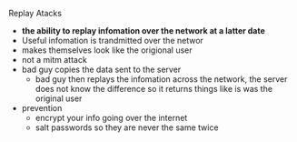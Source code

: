 Replay Atacks

* **the ability to replay infomation over the network at a latter date**
* Useful infomation is trandmitted over the networ
* makes themselves look like the origional user
* not a mitm attack
* bad guy copies the data sent to the server 
	* bad guy then replays the infomation across the network, the server does not know the difference so it returns things like is was the original user 
* prevention
	* encrypt your info going over the internet
	* salt passwords so they are never the same twice 